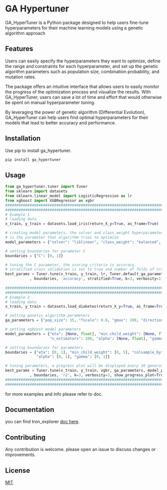 # GA Hypertuner

GA_HyperTuner is a Python package designed to help users fine-tune hyperparameters for their machine learning models using a genetic algorithm approach

## Features
Users can easily specify the hyperparameters they want to optimize, define the range and constraints for each hyperparameter, and set up the genetic algorithm parameters such as population size, combination probability, and mutation rates.

The package offers an intuitive interface that allows users to easily monitor the progress of the optimization process and visualize the results. With GA_HyperTuner, users can save a lot of time and effort that would otherwise be spent on manual hyperparameter tuning. 

By leveraging the power of genetic algorithm (Differential Evolution), GA_HyperTuner can help users find optimal hyperparameters for their models that lead to better accuracy and performance.

## Installation

Use pip to install ga_hypertuner.

```bash
pip install ga_hypertuner
```

## Usage

```python
from ga_hypertuner.tuner import Tuner
from sklearn import datasets
from sklearn.linear_model import LogisticRegression as lr
from xgboost import XGBRegressor as xgbr
##########################################################################
##########################################################################    
# Example 1
# loading data
x_train, y_train = datasets.load_iris(return_X_y=True, as_frame=True)

# creating model parameters, the solver and class_weight hyperparameters are static and won't change, the C parameter
# is the parameter that algorithm tries to optimize
model_parameters = {"solver": "liblinear", "class_weight": "balanced", "C": [None, float]}

# setting boundaries for parameter C
boundaries = {"C": [0, 1]}

# tuning the C parameter, the scoring criteria is accuracy.
# stratified cross validation is set to true and number of folds of cross validation is set to 3.
best_params = Tuner.tune(x_train, y_train, lr, Tuner.default_ga_parameters, model_parameters
           , boundaries, 'accuracy', stratified=True, k=3, verbosity=1)
           
##########################################################################
##########################################################################        
# Example 2
# loading data
x_train, y_train = datasets.load_diabetes(return_X_y=True, as_frame=True)

# setting genetic algorithm parameters
ga_parameters = {"pop_size": 15, "fscale": 0.6, "gmax": 200, "direction": "max", "cp": 0.6}

# setting xgboost model parameters
model_parameters = {"eta": [None, float], "min_child_weight": [None, float], "colsample_bytree": [None, float],
                    "n_estimators": 100, "alpha": [None, float], "gamma": [None, float]}

# setting boundaries for parameters
boundaries = {"eta": [0, 1], "min_child_weight": [0, 5], "colsample_bytree": [0, 1],
              "alpha": [0, 1], "gamma": [0, 1]}

# tuning parameters, a progress plot will be displayed every 10 generation
best_params = Tuner.tune(x_train, y_train, xgbr, ga_parameters, model_parameters
           , boundaries, 'r2', k=3, verbosity=3, show_progress_plot=True, plot_step=10)
##########################################################################
##########################################################################    
```
for more examples and info please refer to doc.

## Documentation

you can find tron_explorer [doc here](https://tron-explorer.readthedocs.io/en/latest/).

## Contributing

Any contribution is welcome. please open an issue to discuss changes or improvements.

## License

[MIT](https://github.com/AmiraliOmidvar/tron_explorer/blob/master/LICENCE.txt)
